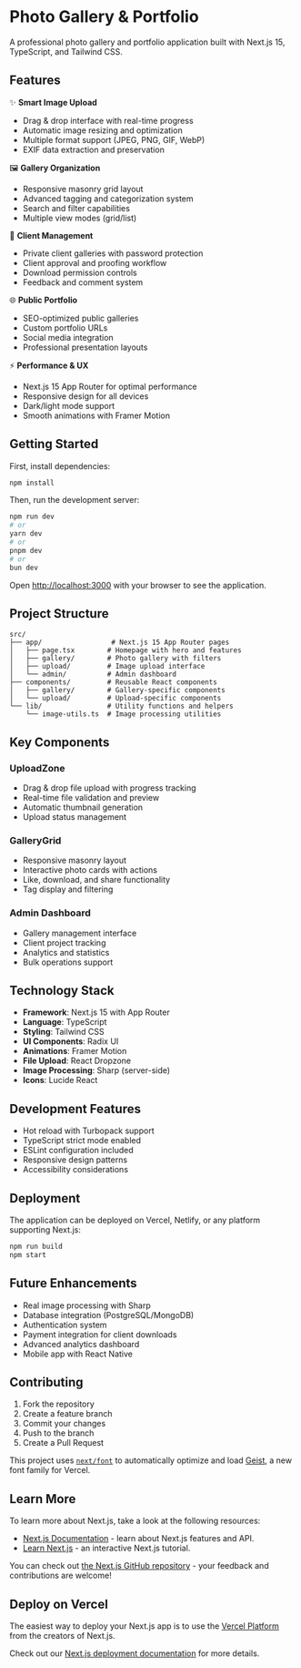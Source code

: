 # Photo Gallery & Portfolio

A professional photo gallery and portfolio application built with Next.js 15, TypeScript, and Tailwind CSS.

## Features

✨ **Smart Image Upload**
- Drag & drop interface with real-time progress
- Automatic image resizing and optimization
- Multiple format support (JPEG, PNG, GIF, WebP)
- EXIF data extraction and preservation

🖼️ **Gallery Organization**
- Responsive masonry grid layout
- Advanced tagging and categorization system
- Search and filter capabilities
- Multiple view modes (grid/list)

👥 **Client Management**
- Private client galleries with password protection
- Client approval and proofing workflow
- Download permission controls
- Feedback and comment system

🌐 **Public Portfolio**
- SEO-optimized public galleries
- Custom portfolio URLs
- Social media integration
- Professional presentation layouts

⚡ **Performance & UX**
- Next.js 15 App Router for optimal performance
- Responsive design for all devices
- Dark/light mode support
- Smooth animations with Framer Motion

## Getting Started

First, install dependencies:

```bash
npm install
```

Then, run the development server:

```bash
npm run dev
# or
yarn dev
# or
pnpm dev
# or
bun dev
```

Open [http://localhost:3000](http://localhost:3000) with your browser to see the application.

## Project Structure

```
src/
├── app/                 # Next.js 15 App Router pages
│   ├── page.tsx        # Homepage with hero and features
│   ├── gallery/        # Photo gallery with filters
│   ├── upload/         # Image upload interface
│   └── admin/          # Admin dashboard
├── components/         # Reusable React components
│   ├── gallery/        # Gallery-specific components
│   └── upload/         # Upload-specific components
└── lib/                # Utility functions and helpers
    └── image-utils.ts  # Image processing utilities
```

## Key Components

### UploadZone
- Drag & drop file upload with progress tracking
- Real-time file validation and preview
- Automatic thumbnail generation
- Upload status management

### GalleryGrid
- Responsive masonry layout
- Interactive photo cards with actions
- Like, download, and share functionality
- Tag display and filtering

### Admin Dashboard
- Gallery management interface
- Client project tracking
- Analytics and statistics
- Bulk operations support

## Technology Stack

- **Framework**: Next.js 15 with App Router
- **Language**: TypeScript
- **Styling**: Tailwind CSS
- **UI Components**: Radix UI
- **Animations**: Framer Motion
- **File Upload**: React Dropzone
- **Image Processing**: Sharp (server-side)
- **Icons**: Lucide React

## Development Features

- Hot reload with Turbopack support
- TypeScript strict mode enabled
- ESLint configuration included
- Responsive design patterns
- Accessibility considerations

## Deployment

The application can be deployed on Vercel, Netlify, or any platform supporting Next.js:

```bash
npm run build
npm start
```

## Future Enhancements

- Real image processing with Sharp
- Database integration (PostgreSQL/MongoDB)
- Authentication system
- Payment integration for client downloads
- Advanced analytics dashboard
- Mobile app with React Native

## Contributing

1. Fork the repository
2. Create a feature branch
3. Commit your changes
4. Push to the branch
5. Create a Pull Request

This project uses [`next/font`](https://nextjs.org/docs/app/building-your-application/optimizing/fonts) to automatically optimize and load [Geist](https://vercel.com/font), a new font family for Vercel.

## Learn More

To learn more about Next.js, take a look at the following resources:

- [Next.js Documentation](https://nextjs.org/docs) - learn about Next.js features and API.
- [Learn Next.js](https://nextjs.org/learn) - an interactive Next.js tutorial.

You can check out [the Next.js GitHub repository](https://github.com/vercel/next.js) - your feedback and contributions are welcome!

## Deploy on Vercel

The easiest way to deploy your Next.js app is to use the [Vercel Platform](https://vercel.com/new?utm_medium=default-template&filter=next.js&utm_source=create-next-app&utm_campaign=create-next-app-readme) from the creators of Next.js.

Check out our [Next.js deployment documentation](https://nextjs.org/docs/app/building-your-application/deploying) for more details.
